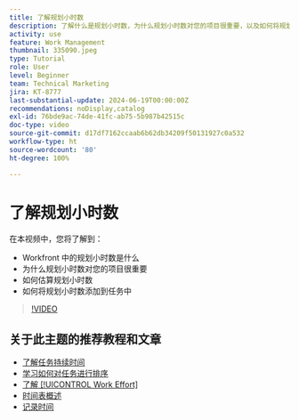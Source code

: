 ```yaml
---
title: 了解规划小时数
description: 了解什么是规划小时数，为什么规划小时数对您的项目很重要，以及如何将规划小时数添加到任务中。
activity: use
feature: Work Management
thumbnail: 335090.jpeg
type: Tutorial
role: User
level: Beginner
team: Technical Marketing
jira: KT-8777
last-substantial-update: 2024-06-19T00:00:00Z
recommendations: noDisplay,catalog
exl-id: 76bde9ac-74de-41fc-ab75-5b987b42515c
doc-type: video
source-git-commit: d17df7162ccaab6b62db34209f50131927c0a532
workflow-type: ht
source-wordcount: '80'
ht-degree: 100%

---
```


# 了解规划小时数

在本视频中，您将了解到：

* Workfront 中的规划小时数是什么
* 为什么规划小时数对您的项目很重要
* 如何估算规划小时数
* 如何将规划小时数添加到任务中

>[!VIDEO](https://video.tv.adobe.com/v/335090/?quality=12&learn=on&enablevpops)


## 关于此主题的推荐教程和文章

* [了解任务持续时间](/help/manage-work/tasks/understand-task-durations.md)
* [学习如何对任务进行排序](/help/manage-work/tasks/learn-to-sequence-tasks.md)
* [了解 [!UICONTROL Work Effort]](/help/manage-work/tasks/understand-work-effort.md)
* [时间表概述](https://experienceleague.adobe.com/zh-hans/docs/workfront/using/timesheets/details/timesheets-overview)
* [记录时间](https://experienceleague.adobe.com/zh-hans/docs/workfront/using/timesheets/create-and-manage-timesheets-in-adobe-workfront/log-time)
